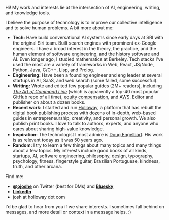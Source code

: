 Hi! My work and interests lie at the intersection of AI, engineering, writing, and knowledge tools.

I believe the purpose of technology is to improve our collective intelligence and to solve human problems. A bit more about me:

- **Tech:** Have build conversational AI systems since early days at SRI with the original Siri team. Built search engines with prominent ex-Google engineers. I have a broad interest in the theory, the practice, and the human element of software engineering, and the history software and AI. Even longer ago, I studied mathematics at Berkeley. Tech stacks I've used the most are a variety of frameworks in Web, React, JS/Node, Python, Java, C/C++, Lisp, and Prolog.
- **Engineering:** Have been a founding engineer and eng leader at several startups in AI, SaaS, and web search (some failed, some successful). 
- **Writing:** Wrote and edited few popular guides (2M+ readers), including [*The Art of Command Line*](https://github.com/jlevy/the-art-of-command-line) (which is apparently a top-40 most popular GitHub repo of all time), [equity compensation](https://www.holloway.com/g/equity-compensation), and [AWS](https://github.com/open-guides/og-aws). Editor and publisher on about a dozen books.
- **Recent work:** I started and run [Holloway](https://www.holloway.com/catalog), a platform that has rebuilt the digital book publishing process with dozens of in-depth, web-based guides in entrepreneurship, creativity, and personal growth. We also publish print books. I love to talk to authors, experts, and anyone who cares about sharing high-value knowledge.
- **Inspiration:** The technologist I most admire is [Doug Engelbart](https://en.wikipedia.org/wiki/Douglas_Engelbart). His work is as relevant today as it was 50 years ago.
- **Random:** I try to learn a few things about many topics and many things about a few topics. My interests include good books of all kinds, startups, AI, software engineering, philosophy, design, typography, psychology, fitness, fingerstyle guitar, Brazilian Portuguese, kindness, truth, and other arcana.

Find me:
- [**@ojoshe**](https://twitter.com/ojoshe) on Twitter (best for DMs) and [**Bluesky**](https://bsky.app/profile/ojoshe.bsky.social)
- [**LinkedIn**](https://www.linkedin.com/in/jlevy/)
- josh at holloway dot com

I'd be glad to hear from you if we share interests. I sometimes fall behind on messages, and more detail or context in a message helps. :)
